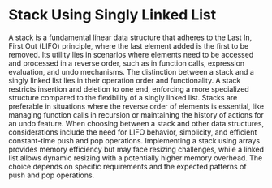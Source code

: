 # Stack Using Singly Linked List
A stack is a fundamental linear data structure that adheres to the Last In, First Out (LIFO) principle, where the last element added is the first to be removed. Its utility lies in scenarios where elements need to be accessed and processed in a reverse order, such as in function calls, expression evaluation, and undo mechanisms. The distinction between a stack and a singly linked list lies in their operation order and functionality. A stack restricts insertion and deletion to one end, enforcing a more specialized structure compared to the flexibility of a singly linked list. Stacks are preferable in situations where the reverse order of elements is essential, like managing function calls in recursion or maintaining the history of actions for an undo feature. When choosing between a stack and other data structures, considerations include the need for LIFO behavior, simplicity, and efficient constant-time push and pop operations. Implementing a stack using arrays provides memory efficiency but may face resizing challenges, while a linked list allows dynamic resizing with a potentially higher memory overhead. The choice depends on specific requirements and the expected patterns of push and pop operations.